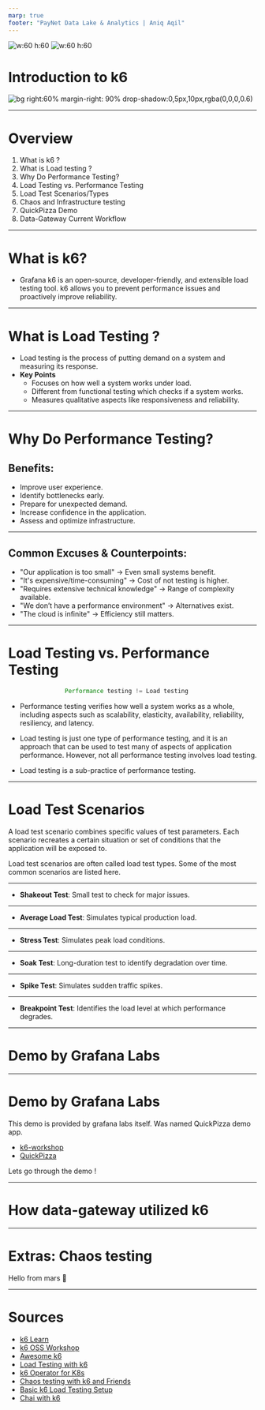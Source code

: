 ```yaml
---
marp: true
footer: "PayNet Data Lake & Analytics | Aniq Aqil" 
---
```


![w:60 h:60](../image/k6logo.png) ![w:60 h:60](../image/grafanalogo.png)

# Introduction to k6 

![bg right:60% margin-right: 90% drop-shadow:0,5px,10px,rgba(0,0,0,0.6)](../image/testcode.png)

---

# Overview

1. What is k6 ?
2. What is Load testing ? 
3. Why Do Performance Testing?
4. Load Testing vs. Performance Testing
5. Load Test Scenarios/Types
6. Chaos and Infrastructure testing
7. QuickPizza Demo
8. Data-Gateway Current Workflow

---

# What is k6?

- Grafana k6 is an open-source, developer-friendly, and extensible load testing tool. k6 allows you to prevent performance issues and proactively improve reliability.

---

# What is Load Testing ?
- Load testing is the process of putting demand on a system and measuring its response.
- **Key Points**
    - Focuses on how well a system works under load.
    - Different from functional testing which checks if a system works.
    - Measures qualitative aspects like responsiveness and reliability.

---

# Why Do Performance Testing?

## Benefits:
- Improve user experience.
- Identify bottlenecks early.
- Prepare for unexpected demand.
- Increase confidence in the application.
- Assess and optimize infrastructure.

---

## Common Excuses & Counterpoints:

- "Our application is too small" → Even small systems benefit.
- "It's expensive/time-consuming" → Cost of not testing is higher.
- "Requires extensive technical knowledge" → Range of complexity available.
- "We don’t have a performance environment" → Alternatives exist.
- "The cloud is infinite" → Efficiency still matters.

---

# Load Testing vs. Performance Testing


```js 
                Performance testing != Load testing 
```


- Performance testing verifies how well a system works as a whole, including aspects such as scalability, elasticity, availability, reliability, resiliency, and latency. 

- Load testing is just one type of performance testing, and it is an approach that can be used to test many of aspects of application performance. However, not all performance testing involves load testing.

- Load testing is a sub-practice of performance testing.

---

# Load Test Scenarios

A load test scenario combines specific values of test parameters. Each scenario recreates a certain situation or set of conditions that the application will be exposed to.

Load test scenarios are often called load test types. Some of the most common scenarios are listed here.

---

- **Shakeout Test**: Small test to check for major issues.

---

- **Average Load Test**: Simulates typical production load.

---

- **Stress Test**: Simulates peak load conditions.

---

- **Soak Test**: Long-duration test to identify degradation over time.

---

- **Spike Test**: Simulates sudden traffic spikes.

---

- **Breakpoint Test**: Identifies the load level at which performance degrades.

---

# Demo by Grafana Labs

---

# Demo by Grafana Labs

This demo is provided by grafana labs itself. Was named QuickPizza demo app. 

- [k6-workshop](https://github.com/aniqaqill/k6-oss-workshop)
- [QuickPizza](https://github.com/grafana/quickpizza)

Lets go through the demo !


---

# How data-gateway utilized k6

---

# Extras: Chaos testing 

Hello from mars :satellite:

---

# Sources

- [k6 Learn](https://github.com/grafana/k6-learn)
- [k6 OSS Workshop](https://github.com/grafana/k6-oss-workshop?tab=readme-ov-file#before-we-start)
- [Awesome k6](https://github.com/grafana/awesome-k6)
- [Load Testing with k6](https://levelup.gitconnected.com/load-testing-with-k6-48488c7946bb)
- [k6 Operator for K8s](https://github.com/grafana/k6-learn/blob/main/Modules/XX-Future-Ideas/How-to-use-the-k6-operator-for-Kubernetes.md)
- [Chaos testing with k6 and Friends](https://www.youtube.com/watch?v=2QHs_HEX7r0)
- [Basic k6 Load Testing Setup](https://youtu.be/XR2MAivt-9E?si=IlauKGqcsVKGx3rC)
- [Chai with k6](https://grafana.com/docs/k6/latest/testing-guides/use-chai-with-k6/)

